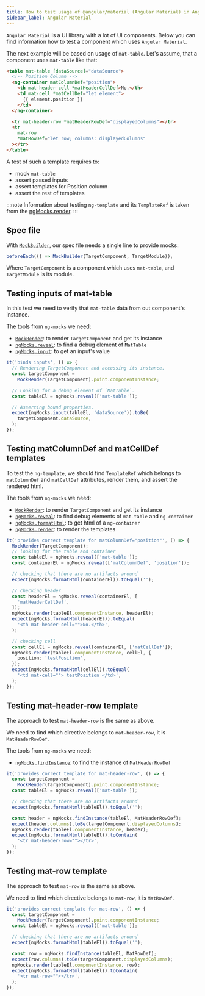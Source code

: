 ```yaml
---
title: How to test usage of @angular/material (Angular Material) in Angular applications
sidebar_label: Angular Material
---
```


`Angular Material` is a UI library with a lot of UI components.
Below you can find information how to test a component which uses `Angular Material`.

The next example will be based on usage of `mat-table`.
Let's assume, that a component uses `mat-table` like that:

```html
<table mat-table [dataSource]="dataSource">
  <!-- Position Column -->
  <ng-container matColumnDef="position">
    <th mat-header-cell *matHeaderCellDef>No.</th>
    <td mat-cell *matCellDef="let element">
      {{ element.position }}
    </td>
  </ng-container>

  <tr mat-header-row *matHeaderRowDef="displayedColumns"></tr>
  <tr
    mat-row
    *matRowDef="let row; columns: displayedColumns"
  ></tr>
</table>
```

A test of such a template requires to:

- mock `mat-table`
- assert passed inputs
- assert templates for Position column
- assert the rest of templates

:::note
Information about testing `ng-template` and its `TemplateRef` is taken from the [ngMocks.render](../../api/ngMocks/render.md).
:::

## Spec file

With [`MockBuilder`](../../api/MockBuilder.md), our spec file needs a single line to provide mocks:

```ts
beforeEach(() => MockBuilder(TargetComponent, TargetModule));
```

Where `TargetComponent` is a component which uses `mat-table`,
and `TargetModule` is its module.

## Testing inputs of mat-table

In this test we need to verify that `mat-table` data from out component's instance.

The tools from `ng-mocks` we need:

- [`MockRender`](../../api/MockRender.md): to render `TargetComponent` and get its instance
- [`ngMocks.reveal`](../../api/ngMocks/reveal.md): to find a debug element of `MatTable`
- [`ngMocks.input`](../../api/ngMocks/input.md): to get an input's value

```ts
it('binds inputs', () => {
  // Rendering TargetComponent and accessing its instance.
  const targetComponent =
    MockRender(TargetComponent).point.componentInstance;

  // Looking for a debug element of `MatTable`.
  const tableEl = ngMocks.reveal(['mat-table']);

  // Asserting bound properties.
  expect(ngMocks.input(tableEl, 'dataSource')).toBe(
    targetComponent.dataSource,
  );
});
```

## Testing matColumnDef and matCellDef templates

To test the `ng-template`,
we should find `TemplateRef` which belongs to `matColumnDef` and `matCellDef` attributes,
render them, and assert the rendered html.

The tools from `ng-mocks` we need:

- [`MockRender`](../../api/MockRender.md): to render `TargetComponent` and get its instance
- [`ngMocks.reveal`](../../api/ngMocks/reveal.md): to find debug elements of `mat-table` and `ng-container`
- [`ngMocks.formatHtml`](../../api/ngMocks/formatHtml.md): to get html of a `ng-container`
- [`ngMocks.render`](../../api/ngMocks/render.md): to render the templates

```ts
it('provides correct template for matColumnDef="position"', () => {
  MockRender(TargetComponent);
  // looking for the table and container
  const tableEl = ngMocks.reveal(['mat-table']);
  const containerEl = ngMocks.reveal(['matColumnDef', 'position']);

  // checking that there are no artifacts around
  expect(ngMocks.formatHtml(containerEl)).toEqual('');

  // checking header
  const headerEl = ngMocks.reveal(containerEl, [
    'matHeaderCellDef',
  ]);
  ngMocks.render(tableEl.componentInstance, headerEl);
  expect(ngMocks.formatHtml(headerEl)).toEqual(
    '<th mat-header-cell="">No.</th>',
  );

  // checking cell
  const cellEl = ngMocks.reveal(containerEl, ['matCellDef']);
  ngMocks.render(tableEl.componentInstance, cellEl, {
    position: 'testPosition',
  });
  expect(ngMocks.formatHtml(cellEl)).toEqual(
    '<td mat-cell=""> testPosition </td>',
  );
});
```

## Testing mat-header-row template

The approach to test `mat-header-row` is the same as above.

We need to find which directive belongs to `mat-header-row`,
it is `MatHeaderRowDef`.

The tools from `ng-mocks` we need:

- [`ngMocks.findInstance`](../../api/ngMocks/findInstance.md): to find the instance of `MatHeaderRowDef`

```ts
it('provides correct template for mat-header-row', () => {
  const targetComponent =
    MockRender(TargetComponent).point.componentInstance;
  const tableEl = ngMocks.reveal(['mat-table']);

  // checking that there are no artifacts around
  expect(ngMocks.formatHtml(tableEl)).toEqual('');

  const header = ngMocks.findInstance(tableEl, MatHeaderRowDef);
  expect(header.columns).toBe(targetComponent.displayedColumns);
  ngMocks.render(tableEl.componentInstance, header);
  expect(ngMocks.formatHtml(tableEl)).toContain(
    '<tr mat-header-row=""></tr>',
  );
});
```

## Testing mat-row template

The approach to test `mat-row` is the same as above.

We need to find which directive belongs to `mat-row`,
it is `MatRowDef`.

```ts
it('provides correct template for mat-row', () => {
  const targetComponent =
    MockRender(TargetComponent).point.componentInstance;
  const tableEl = ngMocks.reveal(['mat-table']);

  // checking that there are no artifacts around
  expect(ngMocks.formatHtml(tableEl)).toEqual('');

  const row = ngMocks.findInstance(tableEl, MatRowDef);
  expect(row.columns).toBe(targetComponent.displayedColumns);
  ngMocks.render(tableEl.componentInstance, row);
  expect(ngMocks.formatHtml(tableEl)).toContain(
    '<tr mat-row=""></tr>',
  );
});
```
